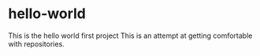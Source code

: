 # hello-world
This is the hello world first project
This is an attempt at getting comfortable with repositories. 
